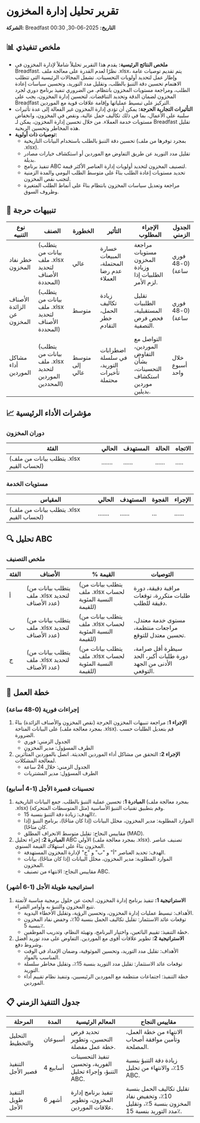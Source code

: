 # تقرير تحليل إدارة المخزون
**الشركة:** Breadfast
**التاريخ:** 2025-06-30, 00:30

## 📊 ملخص تنفيذي
- **ملخص النتائج الرئيسية:** يقدم هذا التقرير تحليلاً شاملاً لإدارة المخزون في Breadfast. نظرًا لعدم القدرة على معالجة ملف .xlsx، يتم تقديم توصيات عامة وإطار عمل لتحديد أولويات التحسينات. تشمل المجالات الرئيسية التي تتطلب الاهتمام تحسين دقة التنبؤ بالطلب، وتقليل مدد التوريد، وتحسين سياسات إعادة الطلب، ومراجعة مستويات المخزون بانتظام. من الضروري تنفيذ برنامج دوري لجرد المخزون لضمان الدقة وتحديد التناقضات. لتحسين إدارة المخزون، يجب على Breadfast التركيز على تبسيط عملياتها وإقامة علاقات قوية مع الموردين.
- **التأثيرات التجارية الحرجة:** يمكن أن تؤدي إدارة المخزون غير الفعالة إلى عدة تأثيرات سلبية على الأعمال، بما في ذلك تكاليف حمل عالية، ونقص في المخزون، وانخفاض مستويات خدمة العملاء. من خلال تحسين إدارة المخزون، يمكن لـ Breadfast تقليل هذه المخاطر وتحسين الربحية.
- **توصيات ذات أولوية:**
    - تحسين دقة التنبؤ بالطلب باستخدام البيانات التاريخية (بمجرد توفرها من ملف .xlsx).
    - تقليل مدد التوريد عن طريق التفاوض مع الموردين أو استكشاف خيارات مصادر بديلة.
    - تنفيذ برنامج ABC لتصنيف المخزون لتحديد أولويات إدارة العناصر الأكثر قيمة.
    - تحديد مستويات إعادة الطلب بناءً على متوسط الطلب اليومي والمدة الزمنية لتجنب نقص المخزون.
    - مراجعة وتعديل سياسات المخزون بانتظام بناءً على أنماط الطلب المتغيرة وظروف السوق.

## 🚨 تنبيهات حرجة
| نوع التنبيه | الصنف | الخطورة | التأثير | الإجراء المطلوب | الجدول الزمني |
|------------|------|----------|--------|-----------------|----------|
| خطر نفاد المخزون | (يتطلب بيانات من ملف .xlsx لتحديد الأصناف المحددة) | عالي | خسارة المبيعات المحتملة، عدم رضا العملاء | مراجعة مستويات المخزون وزيادة الطلبيات إذا لزم الأمر. | فوري (0-48 ساعة) |
| الأصناف الزائدة عن المخزون | (يتطلب بيانات من ملف .xlsx لتحديد الأصناف المحددة) | متوسط | زيادة تكاليف الحمل، خطر التقادم | تقليل الطلبيات المستقبلية، فحص فرص التصفية. | فوري (0-48 ساعة) |
| مشاكل أداء الموردين | (يتطلب بيانات من ملف .xlsx لتحديد الموردين المحددين) | متوسط إلى عالي | اضطرابات في سلسلة التوريد، تأخيرات محتملة | التواصل مع الموردين، التفاوض بشأن التحسينات، استكشاف موردين بديلين. | خلال أسبوع واحد |

## 📈 مؤشرات الأداء الرئيسية
### دوران المخزون
| الفئة | الحالي | المستهدف | الحالة | الاتجاه |
|----------|---------|--------|--------|-------|
| (يتطلب بيانات من ملف .xlsx لحساب القيم) | ....... | ...... | ...... | ..... |

### مستويات الخدمة
| المقياس | الحالي | المستهدف | الفجوة | الإجراء |
|--------|---------|--------|-----|--------|
| (يتطلب بيانات من ملف .xlsx لحساب القيم) | ....... | ...... | ... | ...... |

## 🔍 تحليل ABC
### ملخص التصنيف
| الفئة | الأصناف | % القيمة | التوصيات |
|-------|-------|---------|----------------|
| أ     | (يتطلب بيانات من ملف .xlsx لتحديد عدد الأصناف) | (يتطلب بيانات من ملف .xlsx لحساب النسبة المئوية للقيمة) | مراقبة دقيقة، دورة طلبات متكررة، توقعات دقيقة للطلب. |
| ب     | (يتطلب بيانات من ملف .xlsx لتحديد عدد الأصناف) | (يتطلب بيانات من ملف .xlsx لحساب النسبة المئوية للقيمة) | مستوى خدمة معتدل، مراجعات منتظمة، تحسين معتدل للتوقع. |
| ج     | (يتطلب بيانات من ملف .xlsx لتحديد عدد الأصناف) | (يتطلب بيانات من ملف .xlsx لحساب النسبة المئوية للقيمة) | سيطرة أقل صرامة، دورة طلبات أكبر، الحد الأدنى من الجهد التوقعي. |

## 🎯 خطة العمل
### إجراءات فورية (0-48 ساعة)
1. **الإجراء 1:** مراجعة تنبيهات المخزون الحرجة (نقص المخزون والأصناف الزائدة) بناءً على البيانات المتاحة (بمجرد معالجة ملف .xlsx). قم بتعديل الطلبات حسب الضرورة.
    - الجدول الزمني: فوري
    - الطرف المسؤول: مدير المخزون
2. **الإجراء 2:** التحقق من مشاكل أداء الموردين الحديثة. اتصل بالموردين المتأثرين لمعالجة المشكلات.
    - الجدول الزمني: خلال 24 ساعة
    - الطرف المسؤول: مدير المشتريات

### تحسينات قصيرة الأجل (1-4 أسابيع)
1. **المبادرة 1:** تحسين عملية التنبؤ بالطلب. جمع البيانات التاريخية (بمجرد معالجة ملف .xlsx) وقم بتطبيق تقنيات التنبؤ الأساسية (مثل المتوسطات المتحركة).
    - الهدف: زيادة دقة التنبؤ بنسبة 15٪.
    - الموارد المطلوبة: مدير المخزون، محلل البيانات (إذا كان متاحًا)، برنامج التنبؤ (إذا كان متاحًا).
    - مقاييس النجاح: تقليل متوسط الانحراف المطلق (MAD).
2. **المبادرة 2:** إجراء تحليل ABC الأولي (بمجرد معالجة ملف .xlsx). تصنيف عناصر المخزون بناءً على استهلاك القيمة السنوي.
    - الهدف: تحديد العناصر "أ" و "ب" و "ج" لإدارة المخزون المستهدفة.
    - الموارد المطلوبة: مدير المخزون، محلل البيانات (إذا كان متاحًا)، بيانات المخزون.
    - مقاييس النجاح: الانتهاء من تصنيف ABC.

### استراتيجية طويلة الأجل (1-6 أشهر)
1. **الاستراتيجية 1:** تنفيذ برنامج إدارة المخزون. ابحث عن حلول برمجية مناسبة لأتمتة تتبع المخزون والتنبؤ به وأوامر الشراء.
    - الأهداف: تبسيط عمليات إدارة المخزون، وتحسين الرؤية، وتقليل الأخطاء اليدوية.
    - توقعات عائد الاستثمار: تقليل تكاليف الحمل بنسبة 10٪، وخفض نفاد المخزون بنسبة 5٪.
    - خطة التنفيذ: تقييم البائعين، واختيار البرنامج، وتهيئة النظام، وتدريب الموظفين.
2. **الاستراتيجية 2:** تطوير علاقات أقوى مع الموردين. التفاوض على مدد توريد أفضل وشروط دفع.
    - الأهداف: تقليل مدد التوريد، وتحسين الموثوقية، وضمان الإمداد في الوقت المناسب بالمواد.
    - توقعات عائد الاستثمار: تقليل مدد التوريد بنسبة 15٪، وتقليل مخاطر سلسلة التوريد.
    - خطة التنفيذ: اجتماعات منتظمة مع الموردين الرئيسيين، وتنفيذ نظام تقييم أداء الموردين.

## 📋 جدول التنفيذ الزمني
| المرحلة | المدة | المعالم الرئيسية | مقاييس النجاح |
|-------|----------|----------------|-----------------|
| التحليل والتخطيط | أسبوعان | تحديد فرص التحسين، وتطوير خطة عمل مفصلة. | الانتهاء من خطة العمل، وتأمين موافقة أصحاب المصلحة. |
| التنفيذ قصير الأجل | 4 أسابيع | تنفيذ التحسينات الفورية، وتحسين التنبؤ، وإجراء تحليل ABC. | زيادة دقة التنبؤ بنسبة 15٪، والانتهاء من تحليل ABC. |
| التنفيذ طويل الأجل | 6 أشهر | تنفيذ برنامج إدارة المخزون، وتطوير علاقات الموردين. | تقليل تكاليف الحمل بنسبة 10٪، وتخفيض نفاد المخزون بنسبة 5٪، وتقليل مدد التوريد بنسبة 15٪. |
